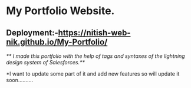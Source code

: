 # My Portfolio Website.
## Deployment:-https://nitish-web-nik.github.io/My-Portfolio/


_** I made this portfolio with the help of tags and syntaxes of the lightning design system of Salesforces.**_

*I want to update some part of it and add new features so will update it soon..........
